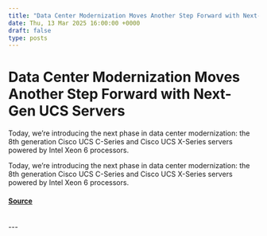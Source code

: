 ```yaml
---
title: "Data Center Modernization Moves Another Step Forward with Next-Gen UCS Servers"
date: Thu, 13 Mar 2025 16:00:00 +0000
draft: false
type: posts
---
```

# Data Center Modernization Moves Another Step Forward with Next-Gen UCS Servers





Today, we’re introducing the next phase in data center modernization: the 8th generation Cisco UCS C-Series and Cisco UCS X-Series servers powered by Intel Xeon 6 processors. 

Today, we’re introducing the next phase in data center modernization: the 8th generation Cisco UCS C-Series and Cisco UCS X-Series servers powered by Intel Xeon 6 processors.

#### [Source](https://blogs.cisco.com/datacenter/data-center-modernization-moves-another-step-forward-with-next-gen-ucs-servers)

<br/>
---

